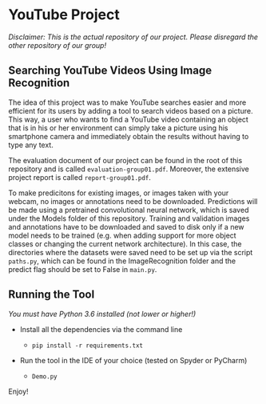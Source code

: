 # YouTube Project

*Disclaimer: This is the actual repository of our project. 
Please disregard the other repository of our group!*


## Searching YouTube Videos Using Image Recognition

The idea of this project was to make YouTube searches easier and more 
efficient for its users by adding a tool to search videos based on a picture. 
This way, a user who wants to find a YouTube video containing an object that is 
in his or her environment can simply take a picture using his smartphone camera 
and immediately obtain the results without having to type any text. 

The evaluation document of our project can be found in the root of this repository
and is called `evaluation-group01.pdf`. Moreover, the extensive project report is called
`report-group01.pdf`.

To make predicitons for existing images, or images taken with your webcam, no
images or annotations need to be downloaded. Predictions will be made using a
pretrained convolutional neural network, which is saved under the Models folder
of this repository. Training and validation images and annotations have to be 
downloaded and saved to disk only if a new model needs to be trained (e.g. when 
adding support for more object classes or changing the current network architecture).
In this case, the directories where the datasets were saved need to be set up via 
the script `paths.py`, which can be found in the ImageRecognition folder and the
predict flag should be set to False in `main.py`.



## Running the Tool

_You must have Python 3.6 installed (not lower or higher!)_

- Install all the dependencies via the command line
    - `pip install -r requirements.txt`

- Run the tool in the IDE of your choice (tested on Spyder or PyCharm)
    - `Demo.py`


Enjoy!